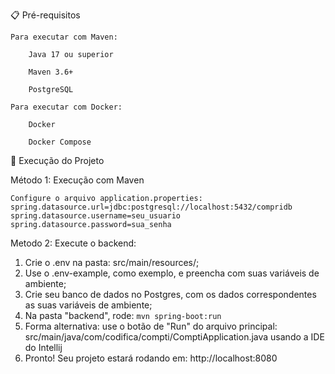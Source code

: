 📋  Pré-requisitos

    Para executar com Maven:

        Java 17 ou superior

        Maven 3.6+

        PostgreSQL

    Para executar com Docker:

        Docker

        Docker Compose

🚀 Execução do Projeto

Método 1: Execução com Maven
```
Configure o arquivo application.properties:
spring.datasource.url=jdbc:postgresql://localhost:5432/compridb
spring.datasource.username=seu_usuario
spring.datasource.password=sua_senha
```
Metodo 2: Execute o backend:
1) Crie o .env na pasta: src/main/resources/;
2) Use o .env-example, como exemplo, e preencha com suas variáveis de ambiente;
3) Crie seu banco de dados no Postgres, com os dados correspondentes as suas variáveis de ambiente;
4) Na pasta "backend", rode: `mvn spring-boot:run`
5) Forma alternativa: use o botão de "Run" do arquivo principal: src/main/java/com/codifica/compti/ComptiApplication.java usando a IDE do Intellij
6) Pronto! Seu projeto estará rodando em: http://localhost:8080
